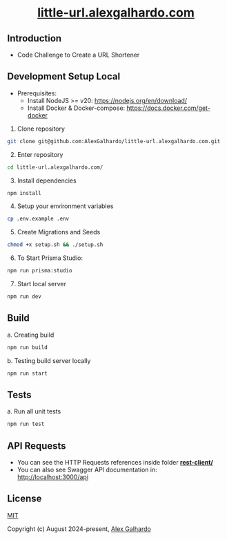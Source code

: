 <div align="center">
	<h1 align="center"><a href="https://little-url.alexgalhardo.com" target="_blank">little-url.alexgalhardo.com</a></h1>
</div>

## Introduction

- Code Challenge to Create a URL Shortener

## Development Setup Local

- Prerequisites:
   - Install NodeJS >= v20: <https://nodejs.org/en/download/>
   - Install Docker & Docker-compose: <https://docs.docker.com/get-docker>

1. Clone repository
```bash
git clone git@github.com:AlexGalhardo/little-url.alexgalhardo.com.git
```

2. Enter repository
```bash
cd little-url.alexgalhardo.com/
```

3. Install dependencies
```bash
npm install
```

4. Setup your environment variables
```bash
cp .env.example .env
```

5. Create Migrations and Seeds
```bash
chmod +x setup.sh && ./setup.sh
```

6. To Start Prisma Studio:
```bash
npm run prisma:studio
```

7. Start local server
```bash
npm run dev
```

## Build
a. Creating build
```bash
npm run build
```

b. Testing build server locally
```bash
npm run start
```

## Tests

a. Run all unit tests
```bash
npm run test
```

## API Requests

- You can see the HTTP Requests references inside folder [**rest-client/**](rest-client/)
- You can also see Swagger API documentation in: <http://localhost:3000/api>

## License

[MIT](http://opensource.org/licenses/MIT)

Copyright (c) August 2024-present, [Alex Galhardo](https://github.com/AlexGalhardo)

